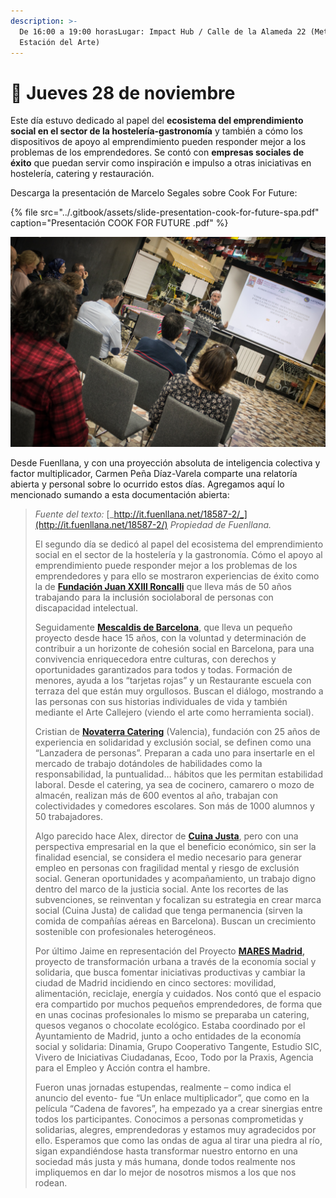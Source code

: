 ```yaml
---
description: >-
  De 16:00 a 19:00 horasLugar: Impact Hub / Calle de la Alameda 22 (Metro
  Estación del Arte)
---
```


# 📅 Jueves 28 de noviembre

Este día estuvo dedicado al papel del **ecosistema del emprendimiento social en el sector de la hostelería-gastronomía** y también a cómo los dispositivos de apoyo al emprendimiento pueden responder mejor a los problemas de los emprendedores. Se contó con **empresas sociales de éxito** que puedan servir como inspiración e impulso a otras iniciativas en hostelería, catering y restauración.

Descarga la presentación de Marcelo Segales sobre Cook For Future:

{% file src="../.gitbook/assets/slide-presentation-cook-for-future-spa.pdf" caption="Presentación COOK FOR FUTURE .pdf" %}

![](../.gitbook/assets/28112019-img_4375-2.jpg)

Desde Fuenllana, y con una proyección absoluta de inteligencia colectiva y factor multiplicador, Carmen Peña Díaz-Varela comparte una relatoría abierta y personal sobre lo ocurrido estos días. Agregamos aquí lo mencionado sumando a esta documentación abierta:

> _Fuente del texto:_ [_http://it.fuenllana.net/18587-2/_](http://it.fuenllana.net/18587-2/) _Propiedad de Fuenllana._
>
> El segundo día se dedicó al papel del ecosistema del emprendimiento social en el sector de la hostelería y la gastronomía. Cómo el apoyo al emprendimiento puede responder mejor a los problemas de los emprendedores  y para ello se mostraron experiencias de éxito como la de [**Fundación Juan XXIII Roncalli**](exposiciones-jueves-28.md#miguel-angel-san-juan-or-roncalli-catering) que lleva más de 50 años trabajando para la inclusión sociolaboral de personas con discapacidad intelectual. 
>
> Seguidamente [**Mescaldis de Barcelona**](exposiciones-jueves-28.md#martin-habiague-or-mescladis), que lleva un pequeño proyecto desde hace 15 años, con la voluntad y determinación de contribuir a un horizonte de cohesión social en Barcelona, para una convivencia enriquecedora entre culturas, con derechos y oportunidades garantizados para todos y todas.  Formación de menores, ayuda a los “tarjetas rojas” y un Restaurante escuela con terraza del que están muy orgullosos. Buscan el diálogo, mostrando a las personas con sus historias individuales de vida y también mediante el Arte Callejero \(viendo el arte como herramienta social\). 
>
> Cristian de [**Novaterra Catering**](exposiciones-jueves-28.md#cristian-mecca-or-novaterra-catering-consulting) \(Valencia\), fundación con 25 años de experiencia en solidaridad y exclusión social, se definen como una “Lanzadera de personas”. Preparan a cada uno para insertarle en el mercado de trabajo dotándoles de habilidades como la responsabilidad, la puntualidad… hábitos que les permitan estabilidad laboral. Desde el catering, ya sea de cocinero, camarero o mozo de almacén, realizan más de 600 eventos al año, trabajan con colectividades y comedores escolares. Son más de 1000 alumnos y 50 trabajadores. 
>
> Algo parecido hace Alex, director de [**Cuina Justa**](exposiciones-jueves-28.md#alex-pujol-or-cuina-justa), pero con una perspectiva empresarial en la que el beneficio económico, sin ser la finalidad esencial, se considera el medio necesario para generar empleo en personas con fragilidad mental y riesgo de exclusión social. Generan oportunidades y acompañamiento, un trabajo digno dentro del marco de la justicia social. Ante los recortes de las subvenciones, se reinventan y focalizan su estrategia en crear marca social \(Cuina Justa\) de calidad que tenga permanencia \(sirven la comida de compañías aéreas en Barcelona\). Buscan un crecimiento sostenible con profesionales heterogéneos.
>
> Por último Jaime en representación del  Proyecto [**MARES Madrid**](exposiciones-jueves-28.md#jaime-fernandez-or-mares-madrid)**,** proyecto de transformación urbana a través de la economía social y solidaria, que busca fomentar iniciativas productivas y cambiar la ciudad de Madrid incidiendo en cinco sectores: movilidad, alimentación, reciclaje, energía y cuidados. Nos contó que el espacio era compartido por muchos pequeños emprendedores, de forma que en unas cocinas profesionales lo mismo se preparaba un catering, quesos veganos o chocolate ecológico.  Estaba coordinado por el Ayuntamiento de Madrid, junto a ocho entidades de la economía social y solidaria: Dinamia, Grupo Cooperativo Tangente, Estudio SIC, Vivero de Iniciativas Ciudadanas, Ecoo, Todo por la Praxis, Agencia para el Empleo y Acción contra el hambre.
>
> Fueron unas jornadas estupendas, realmente – como indica el anuncio del evento-  fue “Un enlace multiplicador”, que como en la película “Cadena de favores”, ha empezado ya a crear sinergias entre todos los participantes. Conocimos a personas  comprometidas y solidarias, alegres, emprendedoras y estamos muy agradecidos por ello. Esperamos que como las ondas de agua al tirar una piedra al río, sigan expandiéndose hasta transformar nuestro entorno en una sociedad más justa y más humana, donde todos realmente nos impliquemos en dar lo mejor de nosotros mismos a los que nos rodean.

